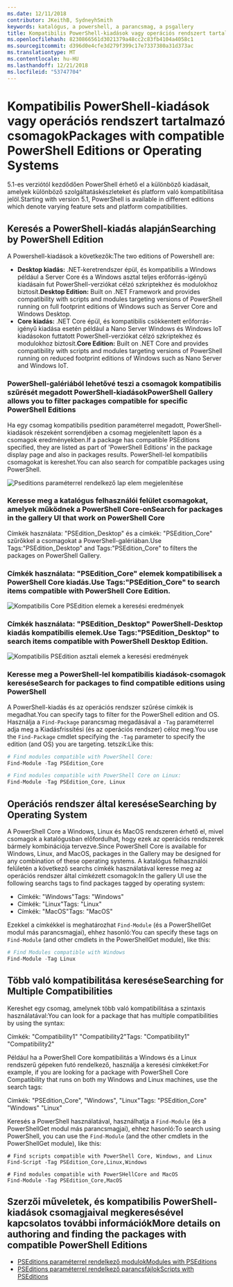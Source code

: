 ```yaml
---
ms.date: 12/11/2018
contributor: JKeithB, SydneyhSmith
keywords: katalógus, a powershell, a parancsmag, a psgallery
title: Kompatibilis PowerShell-kiadások vagy operációs rendszert tartalmazó csomagok
ms.openlocfilehash: 8230866561d3021379a48cc2c83fb4104a4058c1
ms.sourcegitcommit: d396d0e4cfe3d279f399c17e7337380a31d373ac
ms.translationtype: MT
ms.contentlocale: hu-HU
ms.lasthandoff: 12/21/2018
ms.locfileid: "53747704"
---
```

# <a name="packages-with-compatible-powershell-editions-or-operating-systems"></a><span data-ttu-id="3c8ad-103">Kompatibilis PowerShell-kiadások vagy operációs rendszert tartalmazó csomagok</span><span class="sxs-lookup"><span data-stu-id="3c8ad-103">Packages with compatible PowerShell Editions or Operating Systems</span></span>

<span data-ttu-id="3c8ad-104">5.1-es verziótól kezdődően PowerShell érhető el a különböző kiadásait, amelyek különböző szolgáltatáskészleteket és platform való kompatibilitása jelöl.</span><span class="sxs-lookup"><span data-stu-id="3c8ad-104">Starting with version 5.1, PowerShell is available in different editions which denote varying feature sets and platform compatibilities.</span></span>

## <a name="searching-by-powershell-edition"></a><span data-ttu-id="3c8ad-105">Keresés a PowerShell-kiadás alapján</span><span class="sxs-lookup"><span data-stu-id="3c8ad-105">Searching by PowerShell Edition</span></span> 
<span data-ttu-id="3c8ad-106">A Powershell-kiadások a következők:</span><span class="sxs-lookup"><span data-stu-id="3c8ad-106">The two editions of Powershell are:</span></span>
- <span data-ttu-id="3c8ad-107">**Desktop kiadás:** .NET-keretrendszer épül, és kompatibilis a Windows például a Server Core és a Windows asztal teljes erőforrás-igényű kiadásain fut PowerShell-verziókat célzó szkriptekhez és modulokhoz biztosít.</span><span class="sxs-lookup"><span data-stu-id="3c8ad-107">**Desktop Edition:** Built on .NET Framework and provides compatibility with scripts and modules targeting versions of PowerShell running on full footprint editions of Windows such as Server Core and Windows Desktop.</span></span>
- <span data-ttu-id="3c8ad-108">**Core kiadás:** .NET Core épül, és kompatibilis csökkentett erőforrás-igényű kiadása esetén például a Nano Server Windows és Windows IoT kiadásokon futtatott PowerShell-verziókat célzó szkriptekhez és modulokhoz biztosít.</span><span class="sxs-lookup"><span data-stu-id="3c8ad-108">**Core Edition:** Built on .NET Core and provides compatibility with scripts and modules targeting versions of PowerShell running on reduced footprint editions of Windows such as Nano Server and Windows IoT.</span></span>

### <a name="powershell-gallery-allows-you-to-filter-packages-compatible-for-specific-powershell-editions"></a><span data-ttu-id="3c8ad-109">PowerShell-galériából lehetővé teszi a csomagok kompatibilis szűrését megadott PowerShell-kiadások</span><span class="sxs-lookup"><span data-stu-id="3c8ad-109">PowerShell Gallery allows you to filter packages compatible for specific PowerShell Editions</span></span>

<span data-ttu-id="3c8ad-110">Ha egy csomag kompatibilis psedition paraméterrel megadott, PowerShell-kiadások részeként sorrendjében a csomag megjelenített lapon és a csomagok eredményekben.</span><span class="sxs-lookup"><span data-stu-id="3c8ad-110">If a package has compatible PSEditions specified, they are listed as part of 'PowerShell Editions' in the package display page and also in packages results.</span></span>
<span data-ttu-id="3c8ad-111">PowerShell-lel kompatibilis csomagokat is kereshet.</span><span class="sxs-lookup"><span data-stu-id="3c8ad-111">You can also search for compatible packages using PowerShell.</span></span>

![Pseditions paraméterrel rendelkező lap elem megjelenítése](../../Images/packagedisplaypagewithpseditions.PNG)

### <a name="search-for-packages-in-the-gallery-ui-that-work-on-powershell-core"></a><span data-ttu-id="3c8ad-113">Keresse meg a katalógus felhasználói felület csomagokat, amelyek működnek a PowerShell Core-on</span><span class="sxs-lookup"><span data-stu-id="3c8ad-113">Search for packages in the gallery UI that work on PowerShell Core</span></span>

<span data-ttu-id="3c8ad-114">Címkék használata: "PSEdition_Desktop" és a címkék: "PSEdition_Core" szűrőkkel a csomagokat a PowerShell-galériában.</span><span class="sxs-lookup"><span data-stu-id="3c8ad-114">Use Tags:"PSEdition_Desktop" and Tags:"PSEdition_Core" to filters the packages on PowerShell Gallery.</span></span>

### <a name="use-tagspseditioncore-to-search-items-compatible-with-powershell-core-edition"></a><span data-ttu-id="3c8ad-115">Címkék használata: "PSEdition_Core" elemek kompatibilisek a PowerShell Core kiadás.</span><span class="sxs-lookup"><span data-stu-id="3c8ad-115">Use Tags:"PSEdition_Core" to search items compatible with PowerShell Core Edition.</span></span>

![Kompatibilis Core PSEdition elemek a keresési eredmények](../../Images/searchresultswithpseditions.PNG)

### <a name="use-tagspseditiondesktop-to-search-items-compatible-with-powershell-desktop-edition"></a><span data-ttu-id="3c8ad-117">Címkék használata: "PSEdition_Desktop" PowerShell-Desktop kiadás kompatibilis elemek.</span><span class="sxs-lookup"><span data-stu-id="3c8ad-117">Use Tags:"PSEdition_Desktop" to search items compatible with PowerShell Desktop Edition.</span></span>

![Kompatibilis PSEdition asztali elemek a keresési eredmények](../../Images/searchresultswithpseditionsdesktop.PNG)

### <a name="search-for-packages-to-find-compatible-editions-using-powershell"></a><span data-ttu-id="3c8ad-119">Keresse meg a PowerShell-lel kompatibilis kiadások-csomagok keresése</span><span class="sxs-lookup"><span data-stu-id="3c8ad-119">Search for packages to find compatible editions using PowerShell</span></span>
<span data-ttu-id="3c8ad-120">A PowerShell-kiadás és az operációs rendszer szűrése címkék is megadhat.</span><span class="sxs-lookup"><span data-stu-id="3c8ad-120">You can specify tags to filter for the PowerShell edition and OS.</span></span> <span data-ttu-id="3c8ad-121">Használja a `Find-Package` parancsmag megadásával a `-Tag` paraméterrel adja meg a Kiadásfrissítési (és az operációs rendszer) céloz meg.</span><span class="sxs-lookup"><span data-stu-id="3c8ad-121">You use the `Find-Package` cmdlet specifying the `-Tag` parameter to specify the edition (and OS) you are targeting.</span></span>
<span data-ttu-id="3c8ad-122">tetszik:</span><span class="sxs-lookup"><span data-stu-id="3c8ad-122">Like this:</span></span>

```powershell
# Find modules compatible with PowerShell Core:
Find-Module -Tag PSEdition_Core

# Find modules compatible with PowerShell Core on Linux:
Find-Module -Tag PSEdition_Core, Linux
```

## <a name="searching-by-operating-system"></a><span data-ttu-id="3c8ad-123">Operációs rendszer által keresése</span><span class="sxs-lookup"><span data-stu-id="3c8ad-123">Searching by Operating System</span></span> 

<span data-ttu-id="3c8ad-124">A PowerShell Core a Windows, Linux és MacOS rendszeren érhető el, mivel csomagok a katalógusban előfordulhat, hogy ezek az operációs rendszerek bármely kombinációja tervezve.</span><span class="sxs-lookup"><span data-stu-id="3c8ad-124">Since PowerShell Core is available for Windows, Linux, and MacOS, packages in the Gallery may be designed for any combination of these operating systems.</span></span> <span data-ttu-id="3c8ad-125">A katalógus felhasználói felületén a következő searchs címkék használatával keresse meg az operációs rendszer által címkézett csomagok:</span><span class="sxs-lookup"><span data-stu-id="3c8ad-125">In the gallery UI use the following searchs tags to find packages tagged by operating system:</span></span>

- <span data-ttu-id="3c8ad-126">Címkék: "Windows"</span><span class="sxs-lookup"><span data-stu-id="3c8ad-126">Tags: "Windows"</span></span>
- <span data-ttu-id="3c8ad-127">Címkék: "Linux"</span><span class="sxs-lookup"><span data-stu-id="3c8ad-127">Tags: "Linux"</span></span>
- <span data-ttu-id="3c8ad-128">Címkék: "MacOS"</span><span class="sxs-lookup"><span data-stu-id="3c8ad-128">Tags: "MacOS"</span></span> 

<span data-ttu-id="3c8ad-129">Ezekkel a címkékkel is meghatározhat `Find-Module` (és a PowerShellGet modul más parancsmagjai), ehhez hasonló:</span><span class="sxs-lookup"><span data-stu-id="3c8ad-129">You can specify these tags on `Find-Module` (and other cmdlets in the PowerShellGet module), like this:</span></span>

```powershell
# Find Modules compatible with Windows
Find-Module -Tag Linux
```

## <a name="searching-for-multiple-compatibilities"></a><span data-ttu-id="3c8ad-130">Több való kompatibilitása keresése</span><span class="sxs-lookup"><span data-stu-id="3c8ad-130">Searching for Multiple Compatibilities</span></span>

<span data-ttu-id="3c8ad-131">Kereshet egy csomag, amelynek több való kompatibilitása a szintaxis használatával:</span><span class="sxs-lookup"><span data-stu-id="3c8ad-131">You can look for a package that has multiple compatibilities by using the syntax:</span></span> 

<span data-ttu-id="3c8ad-132">Címkék: "Compatibility1" "Compatibility2"</span><span class="sxs-lookup"><span data-stu-id="3c8ad-132">Tags: "Compatibility1" "Compatibility2"</span></span> 

<span data-ttu-id="3c8ad-133">Például ha a PowerShell Core kompatibilitás a Windows és a Linux rendszerű gépeken futó rendelkező, használja a keresési címkéket:</span><span class="sxs-lookup"><span data-stu-id="3c8ad-133">For example, if you are looking for a package with PowerShell Core Compatibility that runs on both my Windows and Linux machines, use the search tags:</span></span>

<span data-ttu-id="3c8ad-134">Címkék: "PSEdition_Core", "Windows", "Linux"</span><span class="sxs-lookup"><span data-stu-id="3c8ad-134">Tags: "PSEdition_Core" "Windows" "Linux"</span></span> 

<span data-ttu-id="3c8ad-135">Keresés a PowerShell használatával, használhatja a `Find-Module` (és a PowerShellGet modul más parancsmagjai), ehhez hasonló:</span><span class="sxs-lookup"><span data-stu-id="3c8ad-135">To search using PowerShell, you can use the `Find-Module` (and the other cmdlets in the PowerShellGet module), like this:</span></span>

```powewrshell
# Find scripts compatible with PowerShell Core, Windows, and Linux
Find-Script -Tag PSEdition_Core,Linux,Windows

# Find modules compatible with PowerSHellCore and MacOS
Find-Module -Tag PSEdition_Core,MacOS
```

## <a name="more-details-on-authoring-and-finding-the-packages-with-compatible-powershell-editions"></a><span data-ttu-id="3c8ad-136">Szerzői műveletek, és kompatibilis PowerShell-kiadások csomagjaival megkeresésével kapcsolatos további információk</span><span class="sxs-lookup"><span data-stu-id="3c8ad-136">More details on authoring and finding the packages with compatible PowerShell Editions</span></span>

- [<span data-ttu-id="3c8ad-137">PSEditions paraméterrel rendelkező modulok</span><span class="sxs-lookup"><span data-stu-id="3c8ad-137">Modules with PSEditions</span></span>](../../concepts/module-psedition-support.md)
- [<span data-ttu-id="3c8ad-138">PSEditions paraméterrel rendelkező parancsfájlok</span><span class="sxs-lookup"><span data-stu-id="3c8ad-138">Scripts with PSEditions</span></span>](../../concepts/script-psedition-support.md)
